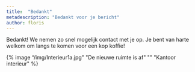 ```yaml
---
title:  "Bedankt"
metadescription: "Bedankt voor je bericht"
author: floris
---
```

Bedankt! We nemen zo snel mogelijk contact met je op. Je bent van harte welkom om langs te komen voor een kop koffie!

{% image “/img/Interieur1a.jpg" "De nieuwe ruimte is af" "" "Kantoor interieur" %}

